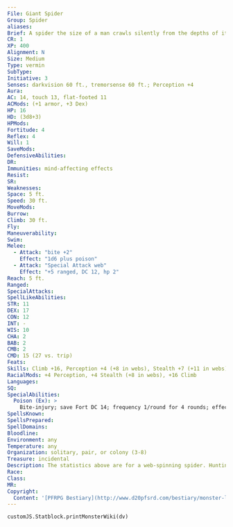 ```yaml
---
File: Giant Spider
Group: Spider
aliases: 
Brief: A spider the size of a man crawls silently from the depths of its funnel-shaped web.
CR: 1
XP: 400
Alignment: N
Size: Medium
Type: vermin
SubType: 
Initiative: 3
Senses: darkvision 60 ft., tremorsense 60 ft.; Perception +4
Aura: 
AC: 14, touch 13, flat-footed 11
ACMods: (+1 armor, +3 Dex)
HP: 16
HD: (3d8+3)
HPMods: 
Fortitude: 4
Reflex: 4
Will: 1
SaveMods: 
DefensiveAbilities: 
DR: 
Immunities: mind-affecting effects
Resist: 
SR: 
Weaknesses: 
Space: 5 ft.
Speed: 30 ft.
MoveMods: 
Burrow: 
Climb: 30 ft.
Fly: 
Maneuverability: 
Swim: 
Melee: 
  - Attack: "bite +2"
    Effect: "1d6 plus poison"
  - Attack: "Special Attack web"
    Effect: "+5 ranged, DC 12, hp 2"
Reach: 5 ft.
Ranged: 
SpecialAttacks: 
SpellLikeAbilities: 
STR: 11
DEX: 17
CON: 12
INT: -
WIS: 10
CHA: 2
BAB: 2
CMB: 2
CMD: 15 (27 vs. trip)
Feats: 
Skills: Climb +16, Perception +4 (+8 in webs), Stealth +7 (+11 in webs)
RacialMods: +4 Perception, +4 Stealth (+8 in webs), +16 Climb
Languages: 
SQ: 
SpecialAbilities:
  Poison (Ex): >
    Bite-injury; save Fort DC 14; frequency 1/round for 4 rounds; effect 1d2 Strength damage; cure 1 save.
SpellsKnown: 
SpellsPrepared: 
SpellDomains: 
Bloodline: 
Environment: any
Temperature: any
Organization: solitary, pair, or colony (3-8)
Treasure: incidental
Description: The statistics above are for a web-spinning spider. Hunting spiders lose the web ability but gain a +8 racial modifier on Acrobatics checks. All giant spiders have a +2 racial bonus on poison save DCs. Other species of giant spiders exist, as detailed below. Species CR Size HD Scarlet spider 1/4 Tiny 1d8 Giant crab spider 1/2 Small 2d8 Giant black widow 3 Large 5d8 Ogre spider 5 Huge 7d8 Giant tarantula 8 Gargantuan 10d8 Goliath spider 11 Colossal 14d8
Race: 
Class: 
MR: 
Copyright:
  Content: '[PFRPG Bestiary](http://www.d20pfsrd.com/bestiary/monster-listings/vermin/spider/giant-spider)'
---
```

```dataviewjs
customJS.Statblock.printMonsterWiki(dv)
```

